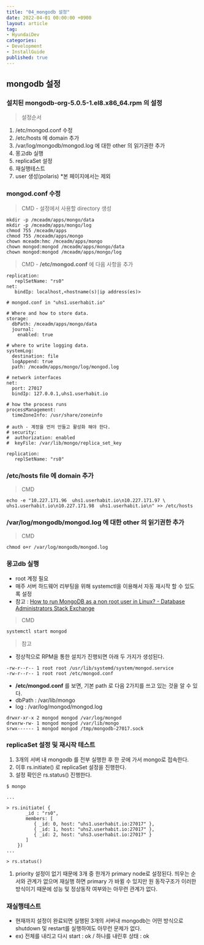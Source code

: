 ```yaml
---
title: "04_mongodb 설정"
date: 2022-04-01 00:00:00 +0900
layout: article
tag: 
- HyundaiDev
categories: 
- Development
- InstallGuide
published: true
---
```

## mongodb 설정

### 설치된 mongodb-org-5.0.5-1.el8.x86_64.rpm 의 설정

> 설정순서
> 
1. /etc/mongod.conf 수정
2. /etc/hosts 에 domain 추가
3. /var/log/mongodb/mongod.log 에 대한 other 의 읽기권한 추가
4. 몽고db 실행
5. replicaSet 설정  
6. 재실행테스트
7. user 생성(polaris) *본 페이지에서는 제외

### ****mongod.conf 수정****

> CMD - 설정에서 사용할 directory 생성
> 

```
mkdir -p /mceadm/apps/mongo/data
mkdir -p /mceadm/apps/mongo/log
chmod 755 /mceadm/apps
chmod 755 /mceadm/apps/mongo
chown mceadm:hmc /mceadm/apps/mongo
chown mongod:mongod /mceadm/apps/mongo/data
chown mongod:mongod /mceadm/apps/mongo/log
```

> CMD -  **/etc/mongod.conf** 에 다음 사항을 추가
> 

```
replication:
   replSetName: "rs0"
net:
   bindIp: localhost,<hostname(s)|ip address(es)>
```

```
# mongod.conf in "uhs1.userhabit.io"

# Where and how to store data.
storage:
  dbPath: /mceadm/apps/mongo/data
  journal:
    enabled: true

# where to write logging data.
systemLog:
  destination: file
  logAppend: true
  path: /mceadm/apps/mongo/log/mongod.log

# network interfaces
net:
  port: 27017
  bindIp: 127.0.0.1,uhs1.userhabit.io

# how the process runs
processManagement:
  timeZoneInfo: /usr/share/zoneinfo

# auth - 계정을 먼저 만들고 활성화 해야 한다.
# security:
#  authorization: enabled
#  keyFile: /var/lib/mongo/replica_set_key

replication:
   replSetName: "rs0"
```

### ****/etc/hosts file 에 domain 추가****

> CMD
> 

```
echo -e "10.227.171.96  uhs1.userhabit.io\n10.227.171.97 \
uhs1.userhabit.io\n10.227.171.98  uhs1.userhabit.io\n" >> /etc/hosts
```

### /var/log/mongodb/mongod.log 에 대한 other 의 읽기권한 추가

> CMD
> 

```
chmod o+r /var/log/mongodb/mongod.log
```

### 몽고db 실행

- root 계정 필요
- 매주 서버 하드웨어 리부팅을 위해 systemctl을 이용해서 자동 재시작 할 수 있도록 설정
- 참고 :  [How to run MongoDB as a non root user in Linux? - Database Administrators Stack Exchange](https://dba.stackexchange.com/questions/132544/how-to-run-mongodb-as-a-non-root-user-in-linux)

> CMD
> 

```
systemctl start mongod
```

> 참고
> 
- 정상적으로 RPM을 통한 설치가 진행되면 아래 두 가지가 생성된다.

```
-rw-r--r-- 1 root root /usr/lib/systemd/system/mongod.service
-rw-r--r-- 1 root root /etc/mongod.conf
```

- **/etc/mongod.conf** 를 보면, 기본 path 로 다음 2가지를 쓰고 있는 것을 알 수 있다.
- dbPath : /var/lib/mongo
- log : /var/log/mongod/mongod.log

```
drwxr-xr-x 2 mongod mongod /var/log/mongod
drwxrw-rw- 1 mongod mongod /var/lib/mongo
srwx------ 1 mongod mongod /tmp/mongodb-27017.sock
```

### ****replicaSet 설정 및 재시작 테스트****

1. 3개의 서버 내 mongodb 를 전부 실행한 후 한 곳에 가서 mongo로 접속한다. 
2. 이후 rs.initiate() 로 replicaSet 설정을 진행한다. 
3. 설정 확인은 rs.status() 진행한다. 

```
$ mongo

...

> rs.initiate( {
       _id : "rs0",
       members: [
          { _id: 0, host: "uhs1.userhabit.io:27017" },
          { _id: 1, host: "uhs2.userhabit.io:27017" },
          { _id: 2, host: "uhs3.userhabit.io:27017" }
       ]
    })
...

> rs.status()
```

1. priority 설정이 없기 때문에 3개 중 한개가 primary node로 설정된다.  띄우는 순서와 관계가 없으며 재실행 하면 primary 가 바뀔 수 있지만 원 동작구조가 이러한 방식이기 때문에 성능 및 정상동작 여부와는 아무런 관계가 없다.

### 재실행테스트

- 현재까지 설정이 완료되면 실행된 3개의 서버내 mongodb는 어떤 방식으로 shutdown 및 restart를 실행하여도 아무런 문제가 없다.
- ex) 전체를 내리고 다시 start : ok / 하나를 내린후 상태 : ok